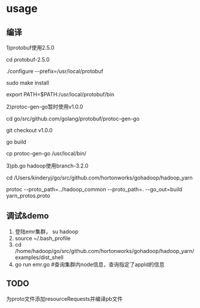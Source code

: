 # usage

## 编译

1)protobuf使用2.5.0

cd protobuf-2.5.0

./configure --prefix=/usr/local/protobuf

sudo make install

export PATH=$PATH:/usr/local/protobuf/bin

2)protoc-gen-go暂时使用v1.0.0

cd go/src/github.com/golang/protobuf/protoc-gen-go

git checkout v1.0.0

go build

cp protoc-gen-go /usr/local/bin/

3)pb.go hadoop使用branch-3.2.0

cd /Users/kinderyj/go/src/github.com/hortonworks/gohadoop/hadoop_yarn

protoc --proto_path=../hadoop_common --proto_path=. --go_out=build yarn_protos.proto


## 调试&demo

1. 登陆emr集群， su hadoop
2. source ~/.bash_profile
3. cd /home/hadoop/go/src/github.com/hortonworks/gohadoop/hadoop_yarn/examples/dist_shell
4. go run emr.go #查询集群内node信息，查询指定了appId的信息

## TODO

为proto文件添加resourceRequests并编译pb文件
